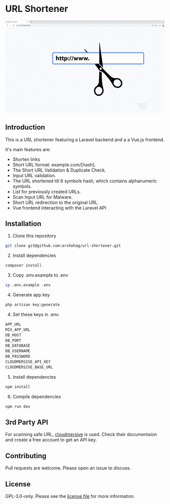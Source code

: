 # URL Shortener

![URL Shortener](https://github.com/arshohag/url-shortener/blob/develop/url-shortener.gif?raw=true)

## Introduction

This is a URL shortener featuring a Laravel backend and a a Vue.js frontend.

It's main features are:

- Shorten links
- Short URL format: example.com/[hash].
- The Short URL Validation & Duplicate Check.
- Input URL validation.
- The URL shortened till 6 symbols hash, which contains alphanumeric symbols.
- List for previously created URLs.
- Scan Input URL for Malware.
- Short URL redirection to the original URL.
- Vue frontend interacting with the Laravel API

## Installation

1. Clone this repository

```bash
git clone git@github.com:arshohag/url-shortener.git
```

2. Install dependencies

```bash
composer install
```

3. Copy .env.example to .env

```bash
cp .env.example .env
```

4. Generate app key

```bash
php artisan key:generate
```

4. Set these keys in .env.

```bash
APP_URL
MIX_APP_URL
DB_HOST
DB_PORT
DB_DATABASE
DB_USERNAME
DB_PASSWORD
CLOUDMERSIVE_API_KEY
CLOUDMERSIVE_BASE_URL
```

5. Install dependencies

```bash
npm install
```

6. Compile dependencies

```bash
npm run dev
```

## 3rd Party API

For scanning safe URL, [cloudmersive](https://account.cloudmersive.com/documentation?selected=%2fvirus%2fscan%2fwebsite&api=linkVirus&language=linkCurl) is used. Check their documentaion and create a free account to get an API key.

## Contributing

Pull requests are welcome. Please open an issue to discuss.

## License

GPL-3.0-only. Please see the [license file](LICENSE.md) for more information.
